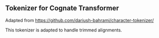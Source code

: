 ## Tokenizer for Cognate Transformer

Adapted from  https://github.com/dariush-bahrami/character-tokenizer/

This tokenizer is adapted to handle trimmed alignments.